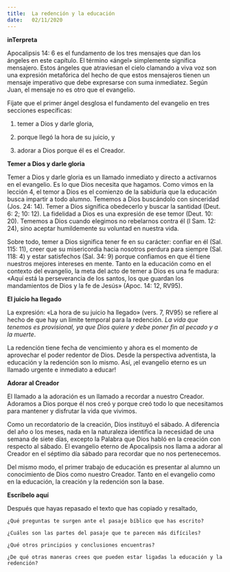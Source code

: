 ```yaml
---
title:  La redención y la educación
date:   02/11/2020
---
```


**inTerpreta**

Apocalipsis 14: 6 es el fundamento de los tres mensajes que dan los ángeles en este capítulo. El término «ángel» simplemente significa mensajero. Estos ángeles que atraviesan el cielo clamando a viva voz son una expresión metafórica del hecho de que estos mensajeros tienen un mensaje imperativo que debe expresarse con suma inmediatez. Según Juan, el mensaje no es otro que el evangelio.

Fíjate que el primer ángel desglosa el fundamento del evangelio en tres secciones específicas:

1. temer a Dios y darle gloria,

2. porque llegó la hora de su juicio, y

3. adorar a Dios porque él es el Creador.

**Temer a Dios y darle gloria**

Temer a Dios y darle gloria es un llamado inmediato y directo a activarnos en el evangelio. Es lo que Dios necesita que hagamos. Como vimos en la lección 4, el temor a Dios es el comienzo de la sabiduría que la educación busca impartir a todo alumno. Tememos a Dios buscándolo con sinceridad (Jos. 24: 14). Temer a Dios significa obedecerlo y buscar la santidad (Deut. 6: 2; 10: 12). La fidelidad a Dios es una expresión de ese temor (Deut. 10: 20). Tememos a Dios cuando elegimos no rebelarnos contra él (l Sam. 12: 24), sino aceptar humildemente su voluntad en nuestra vida.

Sobre todo, temer a Dios significa tener fe en su carácter: confiar en él (Sal. 115: 11), creer que su misericordia hacia nosotros perdura para siempre (Sal. 118: 4) y estar satisfechos (Sal. 34: 9) porque confiamos en que él tiene nuestros mejores intereses en mente. Tanto en la educación como en el contexto del evangelio, la meta del acto de temer a Dios es una fe madura: «Aquí está la perseverancia de los santos, los que guardan los mandamientos de Dios y la fe de Jesús» (Apoc. 14: 12, RV95).

**El juicio ha llegado**

La expresión: «La hora de su juicio ha llegado» (vers. 7, RV95) se refiere al hecho de que hay un límite temporal para la redención. _La vida que tenemos es provisional, ya que Dios quiere y debe poner fin al pecado y a la muerte_.

La redención tiene fecha de vencimiento y ahora es el momento de aprovechar el poder redentor de Dios. Desde la perspectiva adventista, la educación y la redención son lo mismo. Así, ¡el evangelio eterno es un llamado urgente e inmediato a educar!

**Adorar al Creador**

El llamado a la adoración es un llamado a recordar a nuestro Creador. Adoramos a Dios porque él nos creó y porque creó todo lo que necesitamos para mantener y disfrutar la vida que vivimos.

Como un recordatorio de la creación, Dios instituyó el sábado. A diferencia del año o los meses, nada en la naturaleza identifica la necesidad de una semana de siete días, excepto la Palabra que Dios habló en la creación con respecto al sábado. El evangelio eterno de Apocalipsis nos llama a adorar al Creador en el séptimo día sábado para recordar que no nos pertenecemos.

Del mismo modo, el primer trabajo de educación es presentar al alumno un conocimiento de Dios como nuestro Creador. Tanto en el evangelio como en la educación, la creación y la redención son la base.

**Escríbelo aquí**

Después que hayas repasado el texto que has copiado y resaltado,

`¿Qué preguntas te surgen ante el pasaje bíblico que has escrito?`

`¿Cuáles son las partes del pasaje que te parecen más difíciles?`

`¿Qué otros principios y conclusiones encuentras?`

`¿De qué otras maneras crees que pueden estar ligadas la educación y la redención?`
